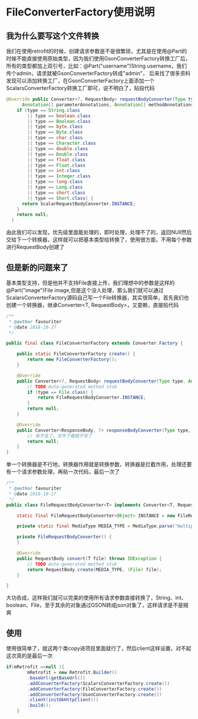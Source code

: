 # FileConverterFactory使用说明
## 我为什么要写这个文件转换
我们在使用retrofit的时候，创建请求参数是不是很繁琐，尤其是在使用@Part的时候不能直接使用原始类型，因为我们使用GsonConverterFactory转换工厂后，所有的类型都加上双引号，比如：@Part("username")String username，我们传个admin，请求就被GsonConverterFactory转成"admin"，
后来找了很多资料发现可以添加转换工厂，在GsonConverterFactory上面添加一个ScalarsConverterFactory转换工厂即可，说不明白了，贴段代码
```java
@Override public Converter<?, RequestBody> requestBodyConverter(Type type,
      Annotation[] parameterAnnotations, Annotation[] methodAnnotations, Retrofit retrofit) {
    if (type == String.class
        || type == boolean.class
        || type == Boolean.class
        || type == byte.class
        || type == Byte.class
        || type == char.class
        || type == Character.class
        || type == double.class
        || type == Double.class
        || type == float.class
        || type == Float.class
        || type == int.class
        || type == Integer.class
        || type == long.class
        || type == Long.class
        || type == short.class
        || type == Short.class) {
      return ScalarRequestBodyConverter.INSTANCE;
    }
    return null;
  }
```
由此我们可以发现，优先级里面能处理的，即时处理，处理不了的，返回NUll然后交给下一个转换器，这样就可以把基本类型给转换了，使用很方面，不用每个参数进行RequestBody创建了
## 但是新的问题来了
基本类型支持，但是他并不支持File直接上传，我们理想中的参数是这样的@Part("image")File image,但是这个没人处理，那么我们就可以通过ScalarsConverterFactory源码自己写一个File转换器，其实很简单，首先我们也创建一个转换器，继承Converter<T, RequestBody>，又耍赖，直接贴代码
```java
/**
 * @author favouriter
 * @date 2018-10-27
 */

public final class FileConverterFactory extends Converter.Factory {

    public static FileConverterFactory create() {
        return new FileConverterFactory();
    }

    @Override
    public Converter<?, RequestBody> requestBodyConverter(Type type, Annotation[] parameterAnnotations, Annotation[] methodAnnotations, Retrofit retrofit) {
        // TODO Auto-generated method stub
        if (type == File.class) {
            return FileRequestBodyConverter.INSTANCE;
        }
        return null;
    }

    @Override
    public Converter<ResponseBody, ?> responseBodyConverter(Type type, Annotation[] annotations, Retrofit retrofit) {
        // 来不及了，文件下载就不写了
        return null;
    }
}
```
单一个转换器是不行地，转换器作用就是转换参数，转换器是拦截作用，处理还要有一个请求参数处理，再贴一次代码，最后一次了
```java
/**
 * @author favouriter
 * @date 2018-10-27
 */
public class FileRequestBodyConverter<T> implements Converter<T, RequestBody> {

    static final FileRequestBodyConverter<Object> INSTANCE = new FileRequestBodyConverter<>();

    private static final MediaType MEDIA_TYPE = MediaType.parse("multipart/form-data; charset=UTF-8");

    private FileRequestBodyConverter() {
    }

    @Override
    public RequestBody convert(T file) throws IOException {
        // TODO Auto-generated method stub
        return RequestBody.create(MEDIA_TYPE, (File) file);
    }

}
```
大功告成，这样我们就可以完美的使用所有请求参数直接转换了，String、int、boolean、File，至于其余的对象通过GSON转成json对象了，这样请求是不是贼爽
## 使用
使用很简单了，就这两个类copy进项目里面就行了，然后client这样设置，对不起这次真的是最后一次
```java
if(mRetrofit ==null ){
	    mRetrofit = new Retrofit.Builder()
	    .baseUrl(getBaseUrl())
	    .addConverterFactory(ScalarsConverterFactory.create())
	    .addConverterFactory(FileConverterFactory.create())
	    .addConverterFactory(GsonConverterFactory.create())
	    .client(initOkHttpClient())
	    .build();
	}
```